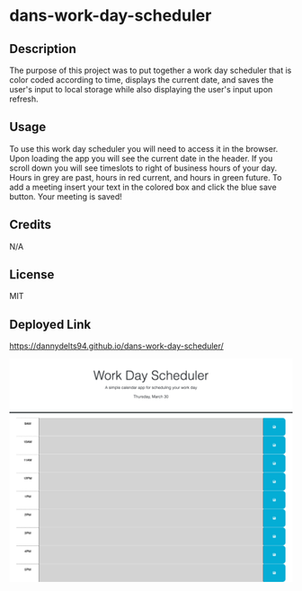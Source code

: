# dans-work-day-scheduler

## Description

The purpose of this project was to put together a work day scheduler that is color coded according to time, displays the current date, and saves the user's input to local storage while also displaying the user's input upon refresh.

## Usage

To use this work day scheduler you will need to access it in the browser. Upon loading the app you will see the current date in the header. If you scroll down you will see timeslots to right of business hours of your day. Hours in grey are past, hours in red current, and hours in green future. To add a meeting insert your text in the colored box and click the blue save button. Your meeting is saved!

## Credits

N/A

## License

MIT

## Deployed Link

 https://dannydelts94.github.io/dans-work-day-scheduler/

![Screenshot of dan's work day scheduler](/assets/workdayscheduler%20screenshot.png)
